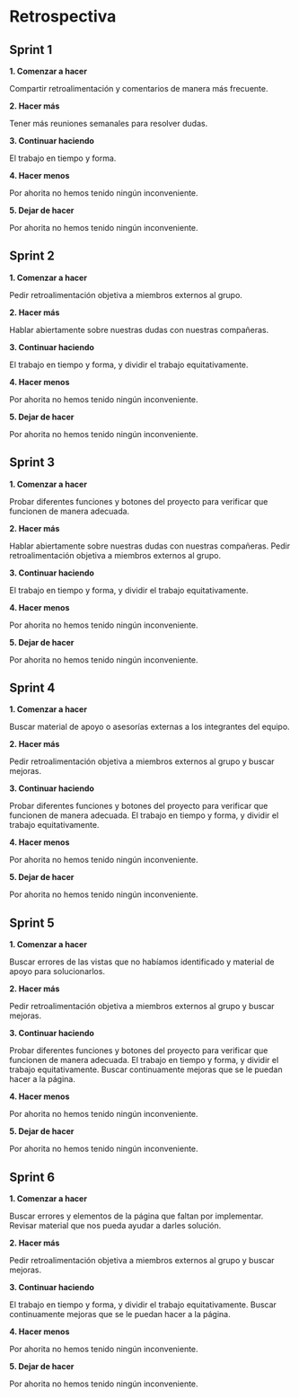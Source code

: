 # Retrospectiva

## Sprint 1

__1. Comenzar a hacer__

Compartir retroalimentación y comentarios de manera más frecuente. 

__2. Hacer más__

Tener más reuniones semanales para resolver dudas.

__3. Continuar haciendo__

El trabajo en tiempo y forma.

__4. Hacer menos__

Por ahorita no hemos tenido ningún inconveniente.

__5. Dejar de hacer__

Por ahorita no hemos tenido ningún inconveniente.


## Sprint 2

__1. Comenzar a hacer__

Pedir retroalimentación objetiva a miembros externos al grupo.

__2. Hacer más__

Hablar abiertamente sobre nuestras dudas con nuestras compañeras.

__3. Continuar haciendo__

El trabajo en tiempo y forma, y dividir el trabajo equitativamente.

__4. Hacer menos__

Por ahorita no hemos tenido ningún inconveniente.

__5. Dejar de hacer__

Por ahorita no hemos tenido ningún inconveniente.


## Sprint 3

__1. Comenzar a hacer__

Probar diferentes funciones y botones del proyecto para verificar que funcionen de manera adecuada.

__2. Hacer más__

Hablar abiertamente sobre nuestras dudas con nuestras compañeras. Pedir retroalimentación objetiva a miembros externos al grupo.

__3. Continuar haciendo__

El trabajo en tiempo y forma, y dividir el trabajo equitativamente.

__4. Hacer menos__

Por ahorita no hemos tenido ningún inconveniente.

__5. Dejar de hacer__

Por ahorita no hemos tenido ningún inconveniente.


## Sprint 4

__1. Comenzar a hacer__

Buscar material de apoyo o asesorías externas a los integrantes del equipo.

__2. Hacer más__

Pedir retroalimentación objetiva a miembros externos al grupo y buscar mejoras.

__3. Continuar haciendo__

Probar diferentes funciones y botones del proyecto para verificar que funcionen de manera adecuada. El trabajo en tiempo y forma, y dividir el trabajo equitativamente.

__4. Hacer menos__

Por ahorita no hemos tenido ningún inconveniente.

__5. Dejar de hacer__

Por ahorita no hemos tenido ningún inconveniente.


## Sprint 5

__1. Comenzar a hacer__

Buscar errores de las vistas que no habíamos identificado y material de apoyo para solucionarlos.

__2. Hacer más__

Pedir retroalimentación objetiva a miembros externos al grupo y buscar mejoras.

__3. Continuar haciendo__

Probar diferentes funciones y botones del proyecto para verificar que funcionen de manera adecuada. El trabajo en tiempo y forma, y dividir el trabajo equitativamente. Buscar continuamente mejoras que se le puedan hacer a la página.

__4. Hacer menos__

Por ahorita no hemos tenido ningún inconveniente.

__5. Dejar de hacer__

Por ahorita no hemos tenido ningún inconveniente.


## Sprint 6

__1. Comenzar a hacer__

Buscar errores y elementos de la página que faltan por implementar. Revisar material que nos pueda ayudar a darles solución.

__2. Hacer más__

Pedir retroalimentación objetiva a miembros externos al grupo y buscar mejoras.

__3. Continuar haciendo__

El trabajo en tiempo y forma, y dividir el trabajo equitativamente. Buscar continuamente mejoras que se le puedan hacer a la página.

__4. Hacer menos__

Por ahorita no hemos tenido ningún inconveniente.

__5. Dejar de hacer__

Por ahorita no hemos tenido ningún inconveniente.
